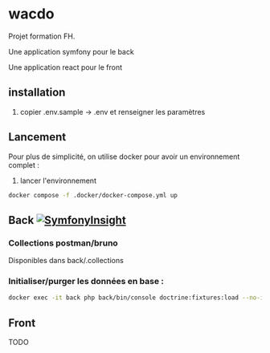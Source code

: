 # wacdo

Projet formation FH.

Une application symfony pour le back

Une application react pour le front

## installation

1. copier .env.sample -> .env et renseigner les paramètres

## Lancement

Pour plus de simplicité, on utilise docker pour avoir un environnement complet :

1. lancer l'environnement

```bash
docker compose -f .docker/docker-compose.yml up
```


## Back [![SymfonyInsight](https://insight.symfony.com/projects/76c18180-f463-4022-867c-7f147e05f186/mini.svg)](https://insight.symfony.com/projects/76c18180-f463-4022-867c-7f147e05f186)

### Collections postman/bruno

Disponibles dans back/.collections

### Initialiser/purger les données en base :

```bash
docker exec -it back php back/bin/console doctrine:fixtures:load --no-interaction 
```


## Front

TODO
